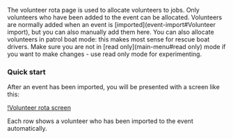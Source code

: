 The volunteer rota page is used to allocate volunteers to jobs. Only volunteers who have been added to the event can be allocated. Volunteers are normally added when an event is [imported](event-import#Volunteer import), but you can also manually add them here. You can also allocate volunteers in patrol boat mode: this makes most sense for rescue boat drivers. Make sure you are not in [read only](main-menu#read only) mode if you want to make changes - use read only mode for experimenting.

### Quick start

After an event has been imported, you will be presented with a screen like this:

[!Volunteer rota screen](/static/volunteer_rota_overview.png)

Each row shows a volunteer who has been imported to the event automatically. 




